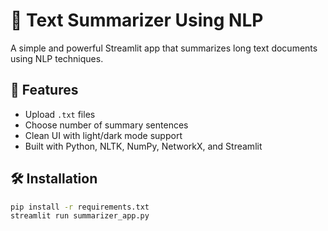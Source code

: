 # 📄 Text Summarizer Using NLP

A simple and powerful Streamlit app that summarizes long text documents using NLP techniques.

## 🚀 Features
- Upload `.txt` files
- Choose number of summary sentences
- Clean UI with light/dark mode support
- Built with Python, NLTK, NumPy, NetworkX, and Streamlit

## 🛠️ Installation

```bash
pip install -r requirements.txt
streamlit run summarizer_app.py
